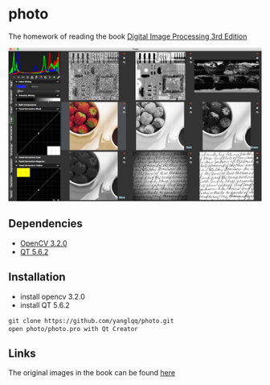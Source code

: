 # photo
The homework of reading the book [Digital Image Processing 3rd Edition](https://www.amazon.com/Digital-Image-Processing-Rafael-Gonzalez/dp/013168728X)

![Screen shot](ScreenShot.jpg)

## Dependencies
* [OpenCV 3.2.0](https://github.com/opencv/opencv)
* [QT 5.6.2](https://download.qt.io/official_releases/qt/5.6/5.6.2/)

## Installation
- install opencv 3.2.0
- install QT 5.6.2

```
git clone https://github.com/yanglqq/photo.git
open photo/photo.pro with Qt Creator
```

## Links
The original images in the book can be found [here](http://www.imageprocessingplace.com/DIP-3E/dip3e_book_images_downloads.htm)
